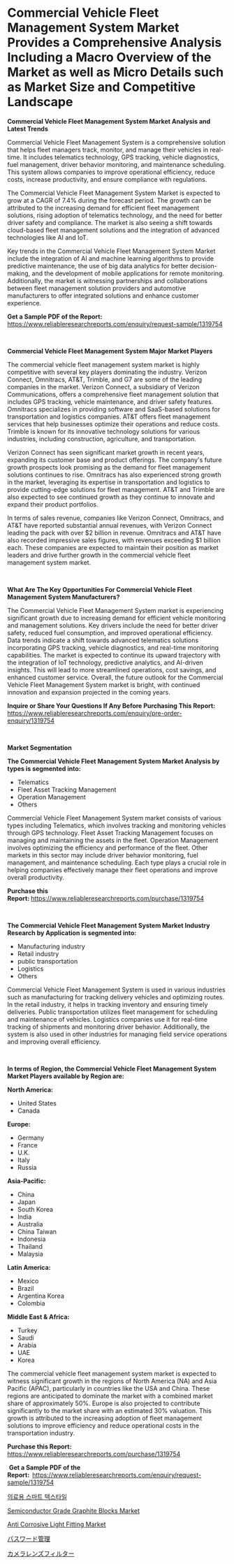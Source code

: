 <p><h1>Commercial Vehicle Fleet Management System Market Provides a Comprehensive Analysis Including a Macro Overview of the Market as well as Micro Details such as Market Size and Competitive Landscape</h1></p><p><strong>Commercial Vehicle Fleet Management System Market Analysis and Latest Trends</strong></p>
<p><p>Commercial Vehicle Fleet Management System is a comprehensive solution that helps fleet managers track, monitor, and manage their vehicles in real-time. It includes telematics technology, GPS tracking, vehicle diagnostics, fuel management, driver behavior monitoring, and maintenance scheduling. This system allows companies to improve operational efficiency, reduce costs, increase productivity, and ensure compliance with regulations.</p><p>The Commercial Vehicle Fleet Management System Market is expected to grow at a CAGR of 7.4% during the forecast period. The growth can be attributed to the increasing demand for efficient fleet management solutions, rising adoption of telematics technology, and the need for better driver safety and compliance. The market is also seeing a shift towards cloud-based fleet management solutions and the integration of advanced technologies like AI and IoT.</p><p>Key trends in the Commercial Vehicle Fleet Management System Market include the integration of AI and machine learning algorithms to provide predictive maintenance, the use of big data analytics for better decision-making, and the development of mobile applications for remote monitoring. Additionally, the market is witnessing partnerships and collaborations between fleet management solution providers and automotive manufacturers to offer integrated solutions and enhance customer experience.</p></p>
<p><strong>Get a Sample PDF of the Report:&nbsp;</strong> <a href="https://www.reliableresearchreports.com/enquiry/request-sample/1319754">https://www.reliableresearchreports.com/enquiry/request-sample/1319754</a></p>
<p>&nbsp;</p>
<p><strong>Commercial Vehicle Fleet Management System Major Market Players</strong></p>
<p><p>The commercial vehicle fleet management system market is highly competitive with several key players dominating the industry. Verizon Connect, Omnitracs, AT&T, Trimble, and G7 are some of the leading companies in the market. Verizon Connect, a subsidiary of Verizon Communications, offers a comprehensive fleet management solution that includes GPS tracking, vehicle maintenance, and driver safety features. Omnitracs specializes in providing software and SaaS-based solutions for transportation and logistics companies. AT&T offers fleet management services that help businesses optimize their operations and reduce costs. Trimble is known for its innovative technology solutions for various industries, including construction, agriculture, and transportation.</p><p>Verizon Connect has seen significant market growth in recent years, expanding its customer base and product offerings. The company's future growth prospects look promising as the demand for fleet management solutions continues to rise. Omnitracs has also experienced strong growth in the market, leveraging its expertise in transportation and logistics to provide cutting-edge solutions for fleet management. AT&T and Trimble are also expected to see continued growth as they continue to innovate and expand their product portfolios.</p><p>In terms of sales revenue, companies like Verizon Connect, Omnitracs, and AT&T have reported substantial annual revenues, with Verizon Connect leading the pack with over $2 billion in revenue. Omnitracs and AT&T have also recorded impressive sales figures, with revenues exceeding $1 billion each. These companies are expected to maintain their position as market leaders and drive further growth in the commercial vehicle fleet management system market.</p></p>
<p>&nbsp;</p>
<p><strong>What Are The Key Opportunities For Commercial Vehicle Fleet Management System Manufacturers?</strong></p>
<p><p>The Commercial Vehicle Fleet Management System market is experiencing significant growth due to increasing demand for efficient vehicle monitoring and management solutions. Key drivers include the need for better driver safety, reduced fuel consumption, and improved operational efficiency. Data trends indicate a shift towards advanced telematics solutions incorporating GPS tracking, vehicle diagnostics, and real-time monitoring capabilities. The market is expected to continue its upward trajectory with the integration of IoT technology, predictive analytics, and AI-driven insights. This will lead to more streamlined operations, cost savings, and enhanced customer service. Overall, the future outlook for the Commercial Vehicle Fleet Management System market is bright, with continued innovation and expansion projected in the coming years.</p></p>
<p><strong>Inquire or Share Your Questions If Any Before Purchasing This Report:</strong> <a href="https://www.reliableresearchreports.com/enquiry/pre-order-enquiry/1319754">https://www.reliableresearchreports.com/enquiry/pre-order-enquiry/1319754</a></p>
<p>&nbsp;</p>
<p><strong>Market Segmentation</strong></p>
<p><strong>The Commercial Vehicle Fleet Management System Market Analysis by types is segmented into:</strong></p>
<p><ul><li>Telematics</li><li>Fleet Asset Tracking Management</li><li>Operation Management</li><li>Others</li></ul></p>
<p><p>Commercial Vehicle Fleet Management System market consists of various types including Telematics, which involves tracking and monitoring vehicles through GPS technology. Fleet Asset Tracking Management focuses on managing and maintaining the assets in the fleet. Operation Management involves optimizing the efficiency and performance of the fleet. Other markets in this sector may include driver behavior monitoring, fuel management, and maintenance scheduling. Each type plays a crucial role in helping companies effectively manage their fleet operations and improve overall productivity.</p></p>
<p><strong>Purchase this Report:&nbsp;</strong><a href="https://www.reliableresearchreports.com/purchase/1319754">https://www.reliableresearchreports.com/purchase/1319754</a></p>
<p>&nbsp;</p>
<p><strong>The Commercial Vehicle Fleet Management System Market Industry Research by Application is segmented into:</strong></p>
<p><ul><li>Manufacturing industry</li><li>Retail industry</li><li>public transportation</li><li>Logistics</li><li>Others</li></ul></p>
<p><p>Commercial Vehicle Fleet Management System is used in various industries such as manufacturing for tracking delivery vehicles and optimizing routes. In the retail industry, it helps in tracking inventory and ensuring timely deliveries. Public transportation utilizes fleet management for scheduling and maintenance of vehicles. Logistics companies use it for real-time tracking of shipments and monitoring driver behavior. Additionally, the system is also used in other industries for managing field service operations and improving overall efficiency.</p></p>
<p>&nbsp;</p>
<p><strong>In terms of Region, the Commercial Vehicle Fleet Management System Market Players available by Region are:</strong></p>
<p>
    <p> <strong> North America: </strong>
        <ul>
            <li>United States</li>
            <li>Canada</li>
        </ul>
        </p> 
    <p> <strong> Europe: </strong>
        <ul>
            <li>Germany</li>
            <li>France</li>
            <li>U.K.</li>
            <li>Italy</li>
            <li>Russia</li>
        </ul>
        </p> 
    <p> <strong> Asia-Pacific: </strong>
        <ul>
            <li>China</li>
            <li>Japan</li>
            <li>South Korea</li>
            <li>India</li>
            <li>Australia</li>
            <li>China Taiwan</li>
            <li>Indonesia</li>
            <li>Thailand</li>
            <li>Malaysia</li>
        </ul>
        </p> 
    <p> <strong> Latin America: </strong>
        <ul>
            <li>Mexico</li>
            <li>Brazil</li>
            <li>Argentina Korea</li>
            <li>Colombia</li>
        </ul>
        </p> 
    <p> <strong> Middle East & Africa: </strong>
        <ul>
            <li>Turkey</li>
            <li>Saudi</li>
            <li>Arabia</li>
            <li>UAE</li>
            <li>Korea</li>
        </ul>
    </p>
    </p>
<p><p>The commercial vehicle fleet management system market is expected to witness significant growth in the regions of North America (NA) and Asia Pacific (APAC), particularly in countries like the USA and China. These regions are anticipated to dominate the market with a combined market share of approximately 50%. Europe is also projected to contribute significantly to the market share with an estimated 30% valuation. This growth is attributed to the increasing adoption of fleet management solutions to improve efficiency and reduce operational costs in the transportation industry.</p></p>
<p><strong>Purchase this Report: </strong><a href="https://www.reliableresearchreports.com/purchase/1319754">https://www.reliableresearchreports.com/purchase/1319754</a></p>
<p>&nbsp;<strong>Get a Sample PDF of the Report:&nbsp;&nbsp;</strong><a href="https://www.reliableresearchreports.com/enquiry/request-sample/1319754">https://www.reliableresearchreports.com/enquiry/request-sample/1319754</a></p>
<p><strong></strong></p>
<p><p><a href="https://medium.com/@dimitrishawkinswaynenp91rgz/%EC%9D%98%EB%A3%8C-%EC%8A%A4%EB%A7%88%ED%8A%B8-%ED%85%8D%EC%8A%A4%ED%83%80%EC%9D%BC-%EC%8B%9C%EC%9E%A5-%EC%A1%B0%EC%82%AC-%EB%B3%B4%EA%B3%A0%EC%84%9C-%EA%B7%B8-%EC%97%AD%EC%82%AC-%EB%B0%8F-2024%EB%85%84%EB%B6%80%ED%84%B0-2031%EB%85%84%EA%B9%8C%EC%A7%80%EC%9D%98-%EC%98%88%EC%B8%A1-63367bd346a8">의료용 스마트 텍스타일</a></p><p><a href="https://view.publitas.com/reportprime-1/semiconductor-grade-graphite-blocks-market-size-growth-and-forecast-from-2024-2031/">Semiconductor Grade Graphite Blocks Market</a></p><p><a href="https://view.publitas.com/reportprime-1/anti-corrosive-light-fitting-market-offer-valuable-insights-into-market-size-market-share-market-trends-and-projections-spanning-from-2024-to-2031/">Anti Corrosive Light Fitting Market</a></p><p><a href="https://medium.com/@sophiaard2003/%E3%83%91%E3%82%B9%E3%83%AF%E3%83%BC%E3%83%89%E7%AE%A1%E7%90%86%E5%B8%82%E5%A0%B4%E3%81%AE%E5%88%86%E6%9E%90-%E3%81%9D%E3%81%AEcagr-%E5%B8%82%E5%A0%B4%E3%82%BB%E3%82%B0%E3%83%A1%E3%83%B3%E3%83%86%E3%83%BC%E3%82%B7%E3%83%A7%E3%83%B3-%E3%81%8A%E3%82%88%E3%81%B3%E3%82%B0%E3%83%AD%E3%83%BC%E3%83%90%E3%83%AB%E7%94%A3%E6%A5%AD%E6%A6%82%E8%A6%81-1ed69f60c21b">パスワード管理</a></p><p><a href="https://medium.com/@aliciahaley1989/%E3%82%AB%E3%83%A1%E3%83%A9%E3%83%AC%E3%83%B3%E3%82%BA%E3%83%95%E3%82%A3%E3%83%AB%E3%82%BF%E3%83%BC%E3%83%9E%E3%83%BC%E3%82%B1%E3%83%83%E3%83%88%E3%81%AE%E5%88%86%E6%9E%90%E3%81%A82024%E5%B9%B4%E3%81%8B%E3%82%892031%E5%B9%B4%E3%81%BE%E3%81%A7%E3%81%AE%E6%9C%9F%E9%96%93%E3%81%AB%E4%BA%88%E6%B8%AC%E3%81%95%E3%82%8C%E3%82%8B%E3%82%B5%E3%82%A4%E3%82%BA-075e28f15b3f">カメラレンズフィルター</a></p></p>